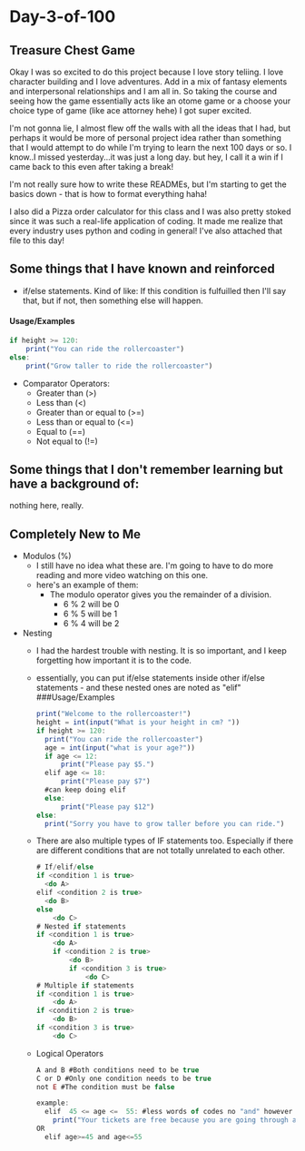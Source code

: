 # Day-3-of-100
## Treasure Chest Game
Okay I was so excited to do this project because I love story teliing. I love character building and I love adventures. Add in a mix of fantasy elements and interpersonal relationships and I am all in. So taking the course and seeing how the game essentially acts like an otome game or a choose your choice type of game (like ace attorney hehe) I got super excited. 


I'm not gonna lie, I almost flew off the walls with all the ideas that I had, but perhaps it would be more of personal project idea rather than something that I would attempt to do while I'm trying to learn the next 100 days or so. I know..I missed yesterday...it was just a long day. but hey, I call it a win if I came back to this even after taking a break! 

I'm not really sure how to write these READMEs, but I'm starting to get the basics down - that is how to format everything haha! 

I also did a Pizza order calculator for this class and I was also pretty stoked since it was such a real-life application of coding. It made me realize that every industry uses python and coding in general! I've also attached that file to this day! 

## Some things that I have known and reinforced 
- if/else statements. Kind of like: If this condition is fulfuilled then I'll say that, but if not, then something else will happen. 
#### Usage/Examples

```javascript
if height >= 120:
    print("You can ride the rollercoaster")
else:
    print("Grow taller to ride the rollercoaster")
```
- Comparator Operators:
  - Greater than (>)
  - Less than (<)
  - Greater than or equal to (>=)
  - Less than or equal to (<=)
  - Equal to (==)
  - Not equal to (!=)
## Some things that I don't remember learning but have a background of:
nothing here, really. 

## Completely New to Me
- Modulos (%)
  - I still have no idea what these are. I'm going to have to do more reading and more video watching on this one. 
  - here's an example of them: 
    - The modulo operator gives you the remainder of a division.
      - 6 % 2 will be 0
      - 6 % 5 will be 1
      - 6 % 4 will be 2
- Nesting
  - I had the hardest trouble with nesting. It is so important, and I keep forgetting how important it is to the code.
  - essentially, you can put if/else statements inside other if/else statements - and these nested ones are noted as "elif"
    ###Usage/Examples

    ```javascript
    print("Welcome to the rollercoaster!")
    height = int(input("What is your height in cm? "))
    if height >= 120:
      print("You can ride the rollercoaster")
      age = int(input("what is your age?"))
      if age <= 12:
          print("Please pay $5.")
      elif age <= 18:
          print("Please pay $7")
      #can keep doing elif
      else:
          print("Please pay $12")
    else:
      print("Sorry you have to grow taller before you can ride.")
    ```
  - There are also multiple types of IF statements too. Especially if there are different conditions that are not totally unrelated to each other.
    ```javascript
    # If/elif/else
    if <condition 1 is true>
      <do A>
    elif <condition 2 is true>
      <do B>
    else
        <do C>
    # Nested if statements
    if <condition 1 is true>
        <do A>
        if <condition 2 is true>
            <do B>
            if <condition 3 is true>
                <do C>
    # Multiple if statements
    if <condition 1 is true>
        <do A>
    if <condition 2 is true>
        <do B>
    if <condition 3 is true>
        <do C>
    ```
  - Logical Operators
      ```javascript
      A and B #Both conditions need to be true
      C or D #Only one condition needs to be true
      not E #The condition must be false

      example:
        elif  45 <= age <=  55: #less words of codes no "and" however it is harder to read
          print("Your tickets are free because you are going through a mid-life crisis")
      OR
        elif age>=45 and age<=55
      ```
    
